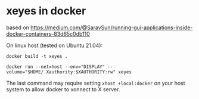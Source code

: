 # xeyes in docker

based on https://medium.com/@SaravSun/running-gui-applications-inside-docker-containers-83d65c0db110

On linux host (tested on Ubuntu 21.04):

`docker build -t xeyes .`

`docker run --net=host --env="DISPLAY" --volume="$HOME/.Xauthority:$XAUTHORITY:rw" xeyes`

The last command may require setting `xhost +local:docker` on your host system to allow docker to xonnect to X server.
